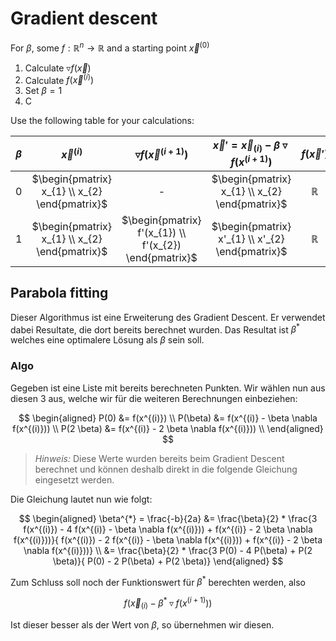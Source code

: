 # Gradient descent

For $\beta$, some $f: \mathbb{R}^{n} \rightarrow \mathbb{R}$ and a starting point $\vec{x}^{(0)}$

1. Calculate $\triangledown f(\vec{x})$
2. Calculate $f(\vec{x}^{(i)})$
3. Set $\beta=1$
4. C

Use the following table for your calculations:

| $\beta$ |                $\vec{x}^{(i)}$                 |           $\triangledown f(\vec{x}^{(i+1)})$           | $\vec{x}'=\vec{x}_{(i)} - \beta \triangledown f(x^{(i+1)})$ | $f(\vec{x}')$ |
| :-----: | :--------------------------------------------: | :----------------------------------------------------: | :---------------------------------------------------------: | :-----------: |
|    0    | $\begin{pmatrix} x_{1} \\ x_{2} \end{pmatrix}$ |                           -                            |       $\begin{pmatrix} x_{1} \\ x_{2} \end{pmatrix}$        | $\mathbb{R}$  |
|    1    | $\begin{pmatrix} x_{1} \\ x_{2} \end{pmatrix}$ | $\begin{pmatrix} f'(x_{1}) \\ f'(x_{2}) \end{pmatrix}$ |      $\begin{pmatrix} x'_{1} \\ x'_{2} \end{pmatrix}$       | $\mathbb{R}$  |

## Parabola fitting

Dieser Algorithmus ist eine Erweiterung des Gradient Descent. Er verwendet dabei Resultate, die dort bereits berechnet wurden. Das Resultat ist $\beta^{*}$ welches eine optimalere Lösung als $\beta$ sein soll.

### Algo

Gegeben ist eine Liste mit bereits berechneten Punkten. Wir wählen nun aus diesen 3 aus, welche wir für die weiteren Berechnungen einbeziehen:

$$
\begin{aligned}
    P(0) &= f(x^{(i)}) \\
    P(\beta) &= f(x^{(i)} - \beta \nabla f(x^{(i)})) \\
    P(2 \beta) &= f(x^{(i)} - 2 \beta \nabla f(x^{(i)})) \\
\end{aligned}
$$

>_Hinweis:_ Diese Werte wurden bereits beim Gradient Descent berechnet und können deshalb direkt in die folgende Gleichung eingesetzt werden.

Die Gleichung lautet nun wie folgt:

$$
\begin{aligned}
    \beta^{*} = \frac{-b}{2a} 
    &= \frac{\beta}{2} * \frac{3 f(x^{(i)}) - 4 f(x^{(i)} - \beta \nabla f(x^{(i)})) +  f(x^{(i)} - 2 \beta \nabla f(x^{(i)}))}{ f(x^{(i)}) - 2 f(x^{(i)} - \beta \nabla f(x^{(i)})) +  f(x^{(i)} - 2 \beta \nabla f(x^{(i)}))} \\
    &= \frac{\beta}{2} * \frac{3 P(0) - 4 P(\beta) +  P(2 \beta)}{ P(0) - 2 P(\beta) +  P(2 \beta)}
\end{aligned}
$$


Zum Schluss soll noch der Funktionswert für $\beta^{*}$ berechten werden, also 

$$
f(\vec{x}_{(i)} - \beta^{*} \triangledown f(x^{(i+1)}))
$$

Ist dieser besser als der Wert von $\beta$, so übernehmen wir diesen.

